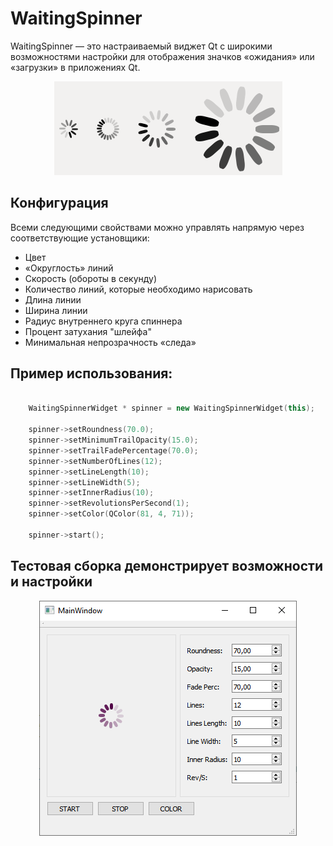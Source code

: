 # WaitingSpinner

WaitingSpinner — это настраиваемый виджет Qt с широкими возможностями настройки для отображения значков «ожидания» или «загрузки» в приложениях Qt.


<p align="center"><img src="img/waiting-spinners.gif" alt="waiting-spinners"/></p>

## Конфигурация

Всеми следующими свойствами можно управлять напрямую через соответствующие установщики:

- Цвет
- «Округлость» линий
- Скорость (обороты в секунду)
- Количество линий, которые необходимо нарисовать
- Длина линии
- Ширина линии
- Радиус внутреннего круга спиннера
- Процент затухания "шлейфа"
- Минимальная непрозрачность «следа»

## Пример использования:

```c++

    WaitingSpinnerWidget * spinner = new WaitingSpinnerWidget(this);

    spinner->setRoundness(70.0);
    spinner->setMinimumTrailOpacity(15.0);
    spinner->setTrailFadePercentage(70.0);
    spinner->setNumberOfLines(12);
    spinner->setLineLength(10);
    spinner->setLineWidth(5);
    spinner->setInnerRadius(10);
    spinner->setRevolutionsPerSecond(1);
    spinner->setColor(QColor(81, 4, 71));

    spinner->start();
```

## Тестовая сборка демонстрирует возможности и настройки

<p align="center"><img src="img/test.jpg" alt="test"/></p>

